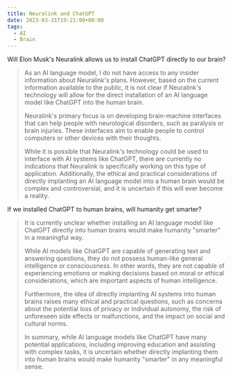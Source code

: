 ```yaml
---
title: Neuralink and ChatGPT
date: 2023-03-31T19:21:00+08:00
tags:
  - AI
  - Brain
---
```

Will Elon Musk's Neuralink allows us to install ChatGPT directly to our brain?

> As an AI language model, I do not have access to any insider information about Neuralink's plans. However, based on the current information available to the public, it is not clear if Neuralink's technology will allow for the direct installation of an AI language model like ChatGPT into the human brain.
> 
> Neuralink's primary focus is on developing brain-machine interfaces that can help people with neurological disorders, such as paralysis or brain injuries. These interfaces aim to enable people to control computers or other devices with their thoughts.
> 
> While it is possible that Neuralink's technology could be used to interface with AI systems like ChatGPT, there are currently no indications that Neuralink is specifically working on this type of application. Additionally, the ethical and practical considerations of directly implanting an AI language model into a human brain would be complex and controversial, and it is uncertain if this will ever become a reality.

If we installed ChatGPT to human brains, will humanity get smarter?

> It is currently unclear whether installing an AI language model like ChatGPT directly into human brains would make humanity "smarter" in a meaningful way.
> 
> While AI models like ChatGPT are capable of generating text and answering questions, they do not possess human-like general intelligence or consciousness. In other words, they are not capable of experiencing emotions or making decisions based on moral or ethical considerations, which are important aspects of human intelligence.
> 
> Furthermore, the idea of directly implanting AI systems into human brains raises many ethical and practical questions, such as concerns about the potential loss of privacy or individual autonomy, the risk of unforeseen side effects or malfunctions, and the impact on social and cultural norms.
> 
> In summary, while AI language models like ChatGPT have many potential applications, including improving education and assisting with complex tasks, it is uncertain whether directly implanting them into human brains would make humanity "smarter" in any meaningful sense.